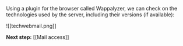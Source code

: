 Using a plugin for the browser called Wappalyzer, we can check on the technologies used by the server, including their versions (if available):


![[techwebmail.png]]

**Next step:** [[Mail access]]
